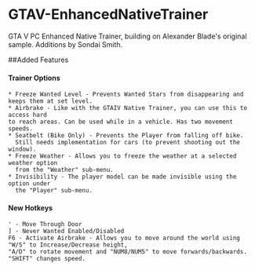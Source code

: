 # GTAV-EnhancedNativeTrainer
GTA V PC Enhanced Native Trainer, building on Alexander Blade's original sample.
Additions by Sondai Smith.

##Added Features
#### Trainer Options
	* Freeze Wanted Level - Prevents Wanted Stars from disappearing and keeps them at set level.
	* Airbrake - Like with the GTAIV Native Trainer, you can use this to access hard 
	to reach areas. Can be used while in a vehicle. Has two movement speeds.
	* Seatbelt (Bike Only) - Prevents the Player from falling off bike. 
	  Still needs implementation for cars (to prevent shooting out the window).
	* Freeze Weather - Allows you to freeze the weather at a selected weather option
	  from the "Weather" sub-menu.
	* Invisibility - The player model can be made invisible using the option under 
	  the "Player" sub-menu.
#### New Hotkeys
	' - Move Through Door
	] - Never Wanted Enabled/Disabled
	F6 - Activate Airbrake - Allows you to move around the world using "W/S" to Increase/Decrease height,
	"A/D" to rotate movement and "NUM8/NUM5" to move forwards/backwards. "SHIFT" changes speed.
